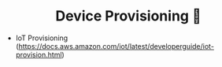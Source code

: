 <h1 align="center">Device Provisioning 👋</h1>

* IoT Provisioning (https://docs.aws.amazon.com/iot/latest/developerguide/iot-provision.html)

